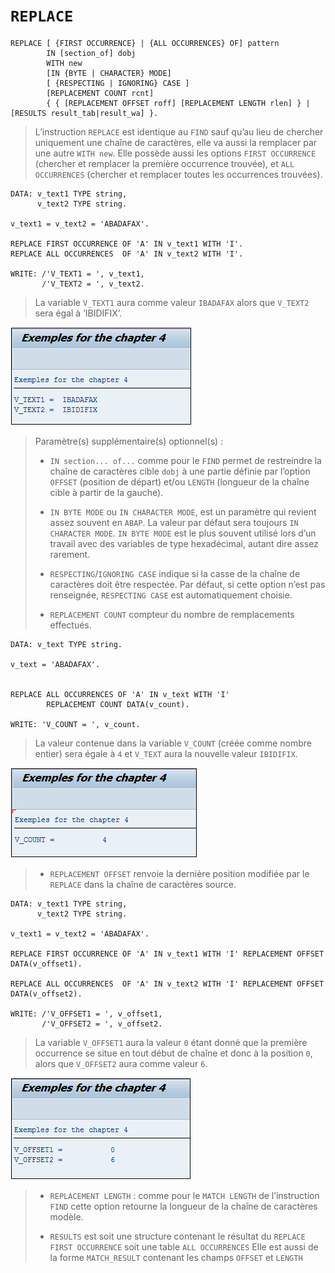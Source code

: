 # **`REPLACE`**

```JS
REPLACE [ {FIRST OCCURRENCE} | {ALL OCCURRENCES} OF] pattern
        IN [section_of] dobj
        WITH new
        [IN {BYTE | CHARACTER} MODE]
        [ {RESPECTING | IGNORING} CASE ]
        [REPLACEMENT COUNT rcnt]
        { { [REPLACEMENT OFFSET roff] [REPLACEMENT LENGTH rlen] } | [RESULTS result_tab|result_wa] }.
```

> L’instruction `REPLACE` est identique au `FIND` sauf qu’au lieu de chercher uniquement une chaîne de caractères, elle va aussi la remplacer par une autre `WITH new`. Elle possède aussi les options `FIRST OCCURRENCE` (chercher et remplacer la première occurrence trouvée), et `ALL OCCURRENCES` (chercher et remplacer toutes les occurrences trouvées).

```JS
DATA: v_text1 TYPE string,
      v_text2 TYPE string.

v_text1 = v_text2 = 'ABADAFAX'.

REPLACE FIRST OCCURRENCE OF 'A' IN v_text1 WITH 'I'.
REPLACE ALL OCCURRENCES  OF 'A' IN v_text2 WITH 'I'.

WRITE: /'V_TEXT1 = ', v_text1,
       /'V_TEXT2 = ', v_text2.
```

> La variable `V_TEXT1` aura comme valeur `IBADAFAX` alors que `V_TEXT2` sera égal à ’IBIDIFIX’.

![](../00_Ressources/01_08_01.png)

> Paramètre(s) supplémentaire(s) optionnel(s) :
>
> - `IN section... of...` comme pour le `FIND` permet de restreindre la chaîne de caractères cible `dobj` à une partie définie par l’option `OFFSET` (position de départ) et/ou `LENGTH` (longueur de la chaîne cible à partir de la gauche).
>
> - `IN BYTE MODE` ou `IN CHARACTER MODE`, est un paramètre qui revient assez souvent en `ABAP`. La valeur par défaut sera toujours `IN CHARACTER MODE`. `IN BYTE MODE` est le plus souvent utilisé lors d’un travail avec des variables de type hexadécimal, autant dire assez rarement.
>
> - `RESPECTING`/`IGNORING CASE` indique si la casse de la chaîne de caractères doit être respectée. Par défaut, si cette option n’est pas renseignée, `RESPECTING CASE` est automatiquement choisie.
>
> - `REPLACEMENT COUNT` compteur du nombre de remplacements effectués.

```JS
DATA: v_text TYPE string.

v_text = 'ABADAFAX'.


REPLACE ALL OCCURRENCES OF 'A' IN v_text WITH 'I'
        REPLACEMENT COUNT DATA(v_count).

WRITE: 'V_COUNT = ', v_count.
```

> La valeur contenue dans la variable `V_COUNT` (créée comme nombre entier) sera égale à `4` et `V_TEXT` aura la nouvelle valeur `IBIDIFIX`.

![](../00_Ressources/01_08_02.png)

> - `REPLACEMENT OFFSET` renvoie la dernière position modifiée par le `REPLACE` dans la chaîne de caractères source.

```JS
DATA: v_text1 TYPE string,
      v_text2 TYPE string.

v_text1 = v_text2 = 'ABADAFAX'.

REPLACE FIRST OCCURRENCE OF 'A' IN v_text1 WITH 'I' REPLACEMENT OFFSET
DATA(v_offset1).

REPLACE ALL OCCURRENCES  OF 'A' IN v_text2 WITH 'I' REPLACEMENT OFFSET
DATA(v_offset2).

WRITE: /'V_OFFSET1 = ', v_offset1,
       /'V_OFFSET2 = ', v_offset2.
```

> La variable `V_OFFSET1` aura la valeur `0` étant donné que la première occurrence se situe en tout début de chaîne et donc à la position `0`, alors que `V_OFFSET2` aura comme valeur `6`.

![](../00_Ressources/01_08_03.png)

> - `REPLACEMENT LENGTH` : comme pour le `MATCH LENGTH` de l’instruction `FIND` cette option retourne la longueur de la chaîne de caractères modèle.
>
> - `RESULTS` est soit une structure contenant le résultat du `REPLACE` `FIRST OCCURRENCE` soit une table `ALL OCCURRENCES` Elle est aussi de la forme `MATCH_RESULT` contenant les champs `OFFSET` et `LENGTH`
